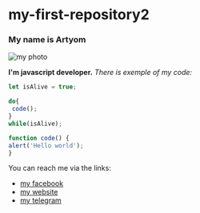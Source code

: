 # my-first-repository2

### My name is Artyom

![my photo](https://cs14.pikabu.ru/post_img/big/2023/10/09/11/1696876918175775920.jpg)

**I'm javascript developer.**
*There is exemple of my code:*
```javascript
let isAlive = true;

do{
 code();
}
while(isAlive);

function code() {
alert('Hello world');
}
```

You can reach me via the links:
* [my facebook](http://github.com)
* [my website](http://github.com)
* [my telegram](http://github.com)

